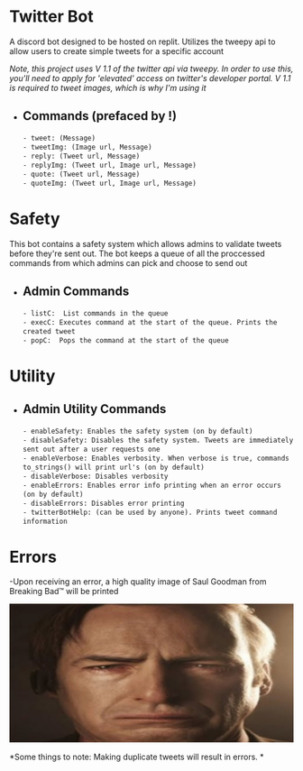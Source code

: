 # Twitter Bot

A discord bot designed to be hosted on replit. Utilizes the tweepy api to allow users to create simple tweets for a specific account

*Note, this project uses V 1.1 of the twitter api via tweepy. In order to use this, you'll need to apply for 'elevated' access on twitter's developer portal. V 1.1 is required to tweet images, which is why I'm using it* 

- Commands (prefaced by !)
  -
      - tweet: (Message) 
      - tweetImg: (Image url, Message) 
      - reply: (Tweet url, Message) 
      - replyImg: (Tweet url, Image url, Message) 
      - quote: (Tweet url, Message) 
      - quoteImg: (Tweet url, Image url, Message) 
      
 # Safety
 
 This bot contains a safety system which allows admins to validate tweets before they're sent out. The bot keeps a queue of all the proccessed commands from which admins can pick and choose to send out
 
- Admin Commands
  -
      - listC:  List commands in the queue
      - execC: Executes command at the start of the queue. Prints the created tweet 
      - popC:  Pops the command at the start of the queue

 # Utility

- Admin Utility Commands
  -
      - enableSafety: Enables the safety system (on by default)
      - disableSafety: Disables the safety system. Tweets are immediately sent out after a user requests one
      - enableVerbose: Enables verbosity. When verbose is true, commands to_strings() will print url's (on by default)
      - disableVerbose: Disables verbosity
      - enableErrors: Enables error info printing when an error occurs (on by default)
      - disableErrors: Disables error printing
      - twitterBotHelp: (can be used by anyone). Prints tweet command information

# Errors

 -Upon receiving an error, a high quality image of Saul Goodman from Breaking Bad™ will be printed
 
 ![](./img/Saul.jpg)
 
 *Some things to note: Making duplicate tweets will result in errors. *
